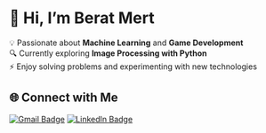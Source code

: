 # 👋 Hi, I’m Berat Mert

💡 Passionate about **Machine Learning** and **Game Development**  
🔍 Currently exploring **Image Processing with Python**  
⚡ Enjoy solving problems and experimenting with new technologies    

## 🌐 Connect with Me
[![Gmail Badge](https://img.shields.io/badge/-Email-red?style=flat&logo=Gmail&logoColor=white)](mailto:beratmertgokkaya21@gmail.com)
[![LinkedIn Badge](https://img.shields.io/badge/-LinkedIn-blue?style=flat&logo=LinkedIn&logoColor=white)](https://www.linkedin.com/in/beratmertgokkaya)  
